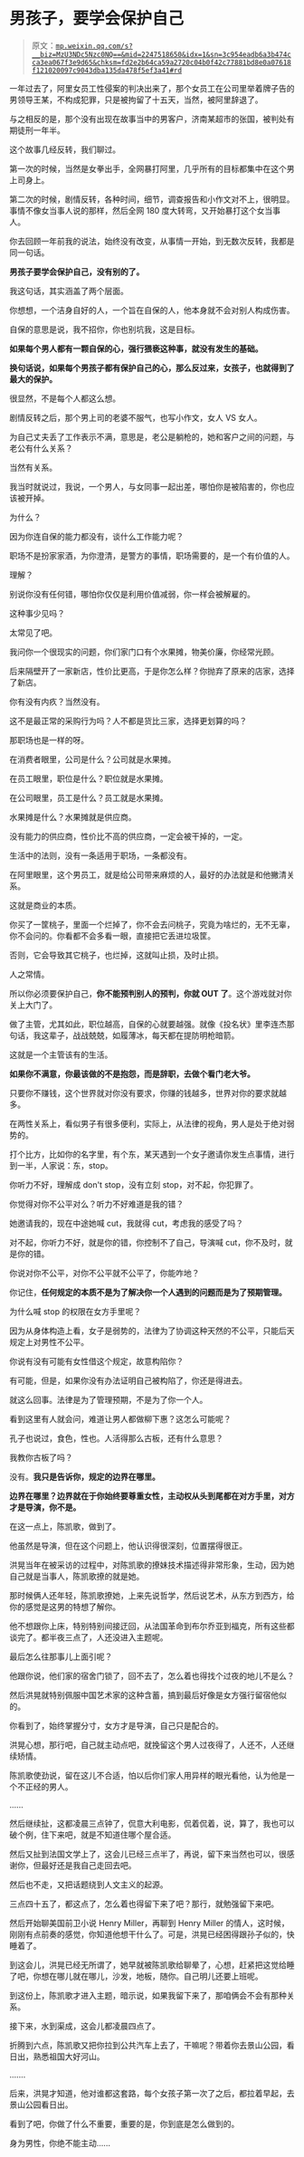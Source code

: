 # 男孩子，要学会保护自己

> 原文：[`mp.weixin.qq.com/s?__biz=MzU3NDc5Nzc0NQ==&mid=2247518650&idx=1&sn=3c954eadb6a3b474cca3ea067f3e9d65&chksm=fd2e2b64ca59a2720c04b0f42c77881bd8e0a07618f121020097c9043dba135da478f5ef3a41#rd`](http://mp.weixin.qq.com/s?__biz=MzU3NDc5Nzc0NQ==&mid=2247518650&idx=1&sn=3c954eadb6a3b474cca3ea067f3e9d65&chksm=fd2e2b64ca59a2720c04b0f42c77881bd8e0a07618f121020097c9043dba135da478f5ef3a41#rd)

一年过去了，阿里女员工性侵案的判决出来了，那个女员工在公司里举着牌子告的男领导王某，不构成犯罪，只是被拘留了十五天，当然，被阿里辞退了。 

与之相反的是，那个没有出现在故事当中的男客户，济南某超市的张国，被判处有期徒刑一年半。

这个故事几经反转，我们聊过。 

第一次的时候，当然是女拳出手，全网暴打阿里，几乎所有的目标都集中在这个男上司身上。 

第二次的时候，剧情反转，各种时间，细节，调查报告和小作文对不上，很明显。事情不像女当事人说的那样，然后全网 180 度大转弯，又开始暴打这个女当事人。

你去回顾一年前我的说法，始终没有改变，从事情一开始，到无数次反转，我都是同一句话。 

**男孩子要学会保护自己，没有别的了。**

我这句话，其实涵盖了两个层面。 

你想想，一个洁身自好的人，一个旨在自保的人，他本身就不会对别人构成伤害。

自保的意思是说，我不招你，你也别坑我，这是目标。

**如果每个男人都有一颗自保的心，强行猥亵这种事，就没有发生的基础。**

**换句话说，如果每个男孩子都有保护自己的心，那么反过来，女孩子，也就得到了最大的保护。**

很显然，不是每个人都这么想。 

剧情反转之后，那个男上司的老婆不服气，也写小作文，女人 VS 女人。 

为自己丈夫丢了工作表示不满，意思是，老公是躺枪的，她和客户之间的问题，与老公有什么关系？ 

当然有关系。

我当时就说过，我说，一个男人，与女同事一起出差，哪怕你是被陷害的，你也应该被开掉。 

为什么？

因为你连自保的能力都没有，谈什么工作能力呢？ 

职场不是扮家家酒，为你澄清，是警方的事情，职场需要的，是一个有价值的人。 

理解？

别说你没有任何错，哪怕你仅仅是利用价值减弱，你一样会被解雇的。 

这种事少见吗？

太常见了吧。

我问你一个很现实的问题，你们家门口有个水果摊，物美价廉，你经常光顾。 

后来隔壁开了一家新店，性价比更高，于是你怎么样？你抛弃了原来的店家，选择了新店。

你有没有内疚？当然没有。

这不是最正常的采购行为吗？人不都是货比三家，选择更划算的吗？

那职场也是一样的呀。

在消费者眼里，公司是什么？公司就是水果摊。

在员工眼里，职位是什么？职位就是水果摊。

在公司眼里，员工是什么？员工就是水果摊。

水果摊是什么？水果摊就是供应商。

没有能力的供应商，性价比不高的供应商，一定会被干掉的，一定。 

生活中的法则，没有一条适用于职场，一条都没有。 

在阿里眼里，这个男员工，就是给公司带来麻烦的人，最好的办法就是和他撇清关系。 

这就是商业的本质。

你买了一筐桃子，里面一个烂掉了，你不会去问桃子，究竟为啥烂的，无不无辜，你不会问的。你看都不会多看一眼，直接把它丢进垃圾筐。 

否则，它会导致其它桃子，也烂掉，这就叫止损，及时止损。

人之常情。

所以你必须要保护自己，**你不能预判别人的预判，你就 OUT 了**。这个游戏就对你关上大门了。 

做了主管，尤其如此，职位越高，自保的心就要越强。就像《投名状》里李连杰那句话，我这辈子，战战兢兢，如履薄冰，每天都在提防明枪暗箭。

这就是一个主管该有的生活。 

**如果你不满意，你最该做的不是抱怨，而是辞职，去做个看门老大爷。**

只要你不赚钱，这个世界就对你没有要求，你赚的钱越多，世界对你的要求就越多。

在两性关系上，看似男子有很多便利，实际上，从法律的视角，男人是处于绝对弱势的。 

打个比方，比如你的名字里，有个东，某天遇到一个女子邀请你发生点事情，进行到一半，人家说：东，stop。

你听力不好，理解成 don't stop，没有立刻 stop，对不起，你犯罪了。

你觉得对你不公平对么？听力不好难道是我的错？

她邀请我的，现在中途她喊 cut，我就得 cut，考虑我的感受了吗？

对不起，你听力不好，就是你的错，你控制不了自己，导演喊 cut，你不及时，就是你的错。 

你说对你不公平，对你不公平就不公平了，你能咋地？

你记住，**任何规定的本质不是为了解决你一个人遇到的问题而是为了预期管理。** 

为什么喊 stop 的权限在女方手里呢？

因为从身体构造上看，女子是弱势的，法律为了协调这种天然的不公平，只能后天规定上对男性不公平。 

你说有没有可能有女性借这个规定，故意构陷你？

有可能，但是，如果你没有办法证明自己被构陷了，你还是得进去。

就这么回事。法律是为了管理预期，不是为了你一个人。

看到这里有人就会问，难道让男人都做柳下惠？这怎么可能呢？ 

孔子也说过，食色，性也。人活得那么古板，还有什么意思？

我教你古板了吗？

没有。**我只是告诉你，规定的边界在哪里。**

**边界在哪里？边界就在于你始终要尊重女性，主动权从头到尾都在对方手里，对方才是导演，你不是。**

在这一点上，陈凯歌，做到了。

他虽然是导演，但在这个问题上，他认识得很深刻，位置摆得很正。

洪晃当年在被采访的过程中，对陈凯歌的撩妹技术描述得非常形象，生动，因为她自己就是当事人，陈凯歌撩的就是她。 

那时候俩人还年轻，陈凯歌撩她，上来先说哲学，然后说艺术，从东方到西方，给你的感觉是这男的特想了解你。 

他不想跟你上床，特别特别间接迂回，从法国革命到布尔乔亚到福克，所有这些都谈完了。都半夜三点了，人还没进入主题呢。

最后怎么往那事儿上面引呢？

他跟你说，他们家的宿舍门锁了，回不去了，怎么着也得找个过夜的地儿不是么？

然后洪晃就特别佩服中国艺术家的这种含蓄，搞到最后好像是女方强行留宿他似的。 

你看到了，始终掌握分寸，女方才是导演，自己只是配合的。

洪晃心想，那行吧，自己就主动点吧，就挽留这个男人过夜得了，人还不，人还继续矫情。 

陈凯歌使劲说，留在这儿不合适，怕以后你们家人用异样的眼光看他，认为他是一个不正经的男人。 

...... 

然后继续扯，这都凌晨三点钟了，侃意大利电影，侃着侃着，说，算了，我也可以破个例，住下来吧，就是不知道住哪个屋合适。

然后又扯到法国文学上了，这会儿已经三点半了，再说，留下来当然也可以，很感谢你，但最好还是我自己走回去吧。 

然后也不走，又把话题绕到人文主义的起源。

三点四十五了，都这点了，怎么着也得留下来了吧？那行，就勉强留下来吧。 

然后开始聊美国前卫小说 Henry Miller，再聊到 Henry Miller 的情人，这时候，刚刚有点前奏的感觉，你知道他想干什么了。可是，洪晃已经困得跟孙子似的，快睡着了。

到这会儿，洪晃已经无所谓了，她早就被陈凯歌给聊晕了，心想，赶紧把这觉给睡了吧，你想在哪儿就在哪儿，沙发，地板，随你。自己明儿还要上班呢。

到这份上，陈凯歌才进入主题，暗示说，如果我留下来了，那咱俩会不会有那种关系。 

接下来，水到渠成，这会儿都凌晨四点了。 

折腾到六点，陈凯歌又把你拉到公共汽车上去了，干嘛呢？带着你去景山公园，看日出，熟悉祖国大好河山。

....... 

后来，洪晃才知道，他对谁都这套路，每个女孩子第一次了之后，都拉着早起，去景山公园看日出。

看到了吧，你做了什么不重要，重要的是，你到底是怎么做到的。

身为男性，你绝不能主动......